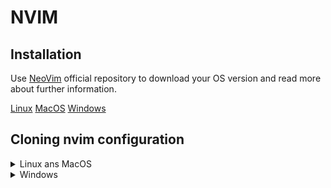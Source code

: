 # NVIM

## Installation

Use [NeoVim](https://github.com/neovim/neovim/blob/master/INSTALL.md) official repository to download your OS version and read more about further information.

[Linux](https://github.com/neovim/neovim/releases/latest/download/nvim-linux64.tar.gz)
[MacOS](https://github.com/neovim/neovim/releases/latest/download/nvim-macos.tar.gz)
[Windows](https://github.com/neovim/neovim/releases/latest/download/nvim-win64.msi)


## Cloning nvim configuration


<details><summary> Linux ans MacOS </summary>

```sh
git clone https://github.com/campelo/nvim "${XDG_CONFIG_HOME:-$HOME/.config}"/nvim
```

</details>

<details><summary> Windows </summary>

If you're using `cmd.exe`:

```cmd
git clone https://github.com/campelo/nvim.git %userprofile%\AppData\Local\nvim\
```

If you're using `powershell.exe`:

```powershell
git clone https://github.com/campelo/nvim.git $env:USERPROFILE\AppData\Local\nvim\ 
```
</details>



